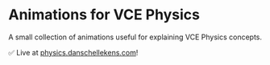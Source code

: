 # Animations for VCE Physics

A small collection of animations useful for explaining VCE Physics concepts.

✅ Live at [physics.danschellekens.com](https://physics.danschellekens.com)!
